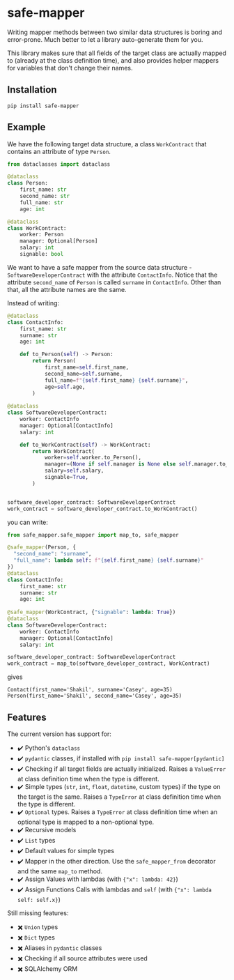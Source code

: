 # safe-mapper

Writing mapper methods between two similar data structures is boring and error-prone.
Much better to let a library auto-generate them for you.

This library makes sure that all fields of the target class are actually mapped to (already at the class definition time), and also provides helper mappers for variables that don't change their names.

## Installation

```
pip install safe-mapper
```

## Example

We have the following target data structure, a class `WorkContract` that contains an attribute of type `Person`.

```python
from dataclasses import dataclass

@dataclass
class Person:
    first_name: str
    second_name: str
    full_name: str
    age: int

@dataclass
class WorkContract:
    worker: Person
    manager: Optional[Person]
    salary: int
    signable: bool
```

We want to have a safe mapper from the source data structure - `SoftwareDeveloperContract` with the attribute `ContactInfo`.
Notice that the attribute `second_name` of `Person` is called `surname` in `ContactInfo`.
Other than that, all the attribute names are the same.

Instead of writing:

```python
@dataclass
class ContactInfo:
    first_name: str
    surname: str
    age: int

    def to_Person(self) -> Person:
        return Person(
            first_name=self.first_name,
            second_name=self.surname,
            full_name=f"{self.first_name} {self.surname}",
            age=self.age,
        )
      
@dataclass
class SoftwareDeveloperContract:
    worker: ContactInfo
    manager: Optional[ContactInfo]
    salary: int

    def to_WorkContract(self) -> WorkContract:
        return WorkContract(
            worker=self.worker.to_Person(),
            manager=(None if self.manager is None else self.manager.to_Person()),
            salary=self.salary,
            signable=True,
        )


software_developer_contract: SoftwareDeveloperContract
work_contract = software_developer_contract.to_WorkContract()
```

you can write:

```python
from safe_mapper.safe_mapper import map_to, safe_mapper

@safe_mapper(Person, {
  "second_name": "surname",
  "full_name": lambda self: f"{self.first_name} {self.surname}"
})
@dataclass
class ContactInfo:
    first_name: str
    surname: str
    age: int
      
@safe_mapper(WorkContract, {"signable": lambda: True})
@dataclass
class SoftwareDeveloperContract:
    worker: ContactInfo
    manager: Optional[ContactInfo]
    salary: int

software_developer_contract: SoftwareDeveloperContract
work_contract = map_to(software_developer_contract, WorkContract)
```

gives

```
Contact(first_name='Shakil', surname='Casey', age=35)
Person(first_name='Shakil', second_name='Casey', age=35)
```

## Features

The current version has support for:

- :heavy_check_mark: Python's `dataclass`
- :heavy_check_mark: `pydantic` classes, if installed with `pip install safe-mapper[pydantic]`
- :heavy_check_mark: Checking if all target fields are actually initialized.
  Raises a `ValueError` at class definition time when the type is different.
- :heavy_check_mark: Simple types (`str`, `int`, `float`, `datetime`, custom types) if the type on the target is the same.
  Raises a `TypeError` at class definition time when the type is different.
- :heavy_check_mark: `Optional` types.
  Raises a `TypeError` at class definition time when an optional type is mapped to a non-optional type.
- :heavy_check_mark: Recursive models
- :heavy_check_mark: `List` types
- :heavy_check_mark: Default values for simple types
- :heavy_check_mark: Mapper in the other direction. Use the `safe_mapper_from` decorator and the same `map_to` method.
- :heavy_check_mark: Assign Values with lambdas (with `{"x": lambda: 42}`)
- :heavy_check_mark: Assign Functions Calls with lambdas and `self` (with `{"x": lambda self: self.x}`)

Still missing features:

- :heavy_multiplication_x: `Union` types
- :heavy_multiplication_x: `Dict` types
- :heavy_multiplication_x: Aliases in `pydantic` classes
- :heavy_multiplication_x: Checking if all source attributes were used
- :heavy_multiplication_x: SQLAlchemy ORM

